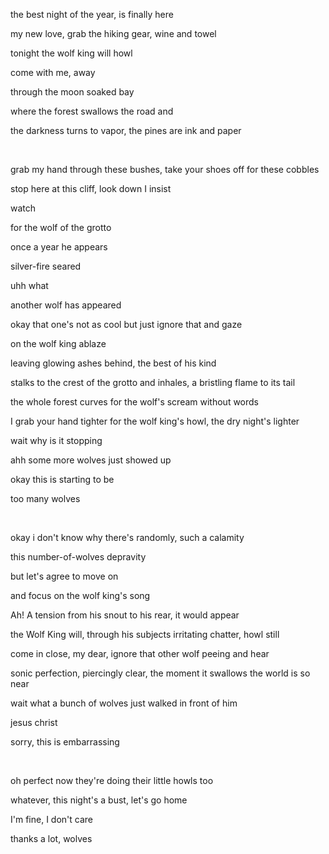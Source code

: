 the best night of the year, is finally here

my new love, grab the hiking gear, wine and towel

tonight the wolf king will howl

come with me, away

through the moon soaked bay

where the forest swallows the road and

the darkness turns to vapor, the pines are ink and paper

&nbsp;

grab my hand through these bushes, take your shoes off for these cobbles

stop here at this cliff, look down I insist

watch

for the wolf of the grotto

once a year he appears

silver-fire seared

uhh what

another wolf has appeared

okay that one's not as cool but just ignore that and gaze

on the wolf king ablaze

leaving glowing ashes behind, the best of his kind

stalks to the crest of the grotto and inhales, a bristling flame to its tail

the whole forest curves for the wolf's scream without words

I grab your hand tighter for the wolf king's howl, the dry night's lighter

wait why is it stopping

ahh some more wolves just showed up

okay this is starting to be

too many wolves

&nbsp;

okay i don't know why there's randomly, such a calamity

this number-of-wolves depravity

but let's agree to move on

and focus on the wolf king's song

Ah! A tension from his snout to his rear, it would appear

the Wolf King will, through his subjects irritating chatter, howl still

come in close, my dear, ignore that other wolf peeing and hear

sonic perfection, piercingly clear, the moment it swallows the world is so near

wait what a bunch of wolves just walked in front of him

jesus christ

sorry, this is embarrassing

&nbsp;

oh perfect now they're doing their little howls too

whatever, this night's a bust, let's go home

I'm fine, I don't care

thanks a lot, wolves
